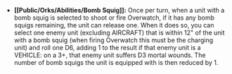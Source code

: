 - **[[Public/Orks/Abilities/Bomb Squig]]:** Once per turn, when a unit with a bomb squig is selected to shoot or fire Overwatch, if it has any bomb squigs remaining, the unit can release one. When it does so, you can select one enemy unit (excluding AIRCRAFT) that is within 12" of the unit with a bomb squig (when firing Overwatch this must be the charging unit) and roll one D6, adding 1 to the result if that enemy unit is a VEHICLE: on a 3+, that enemy unit suffers D3 mortal wounds. The number of bomb squigs the unit is equipped with is then reduced by 1.